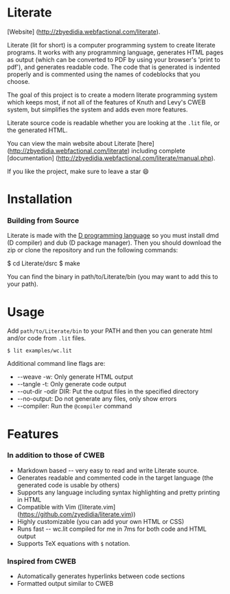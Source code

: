 # Literate

[Website] (http://zbyedidia.webfactional.com/literate).

Literate (lit for short) is a computer programming system to create literate programs. It works with any programming language, generates HTML pages as output (which can be converted to PDF by using your browser's 'print to pdf'),
and generates readable code. The code that is generated is indented properly and is commented using the names of codeblocks that you choose.

The goal of this project is to create a modern literate programming system which keeps most, if not all of the features of Knuth and Levy's CWEB system, but simplifies the system and adds even more features.

Literate source code is readable whether you are looking at the `.lit` file, or the generated HTML.

You can view the main website about Literate [here] (http://zbyedidia.webfactional.com/literate) including complete [documentation] (http://zbyedidia.webfactional.com/literate/manual.php).

If you like the project, make sure to leave a star :smile:

# Installation

### Building from Source
Literate is made with the [D programming language](http://dlang.org) so you must install dmd (D compiler) and dub (D package manager). Then you should download the zip or clone the repository and run the following commands:

$ cd Literate/dsrc
$ make

You can find the binary in path/to/Literate/bin (you may want to add this to your path).

# Usage

Add `path/to/Literate/bin` to your PATH and then you can generate html and/or code from `.lit` files.

```
$ lit examples/wc.lit
```

Additional command line flags are:

* --weave -w: Only generate HTML output
* --tangle -t: Only generate code output
* --out-dir -odir DIR: Put the output files in the specified directory
* --no-output: Do not generate any files, only show errors
* --compiler: Run the `@compiler` command

# Features
### In addition to those of CWEB
* Markdown based -- very easy to read and write Literate source.
* Generates readable and commented code in the target language (the generated code is usable by others)
* Supports any language including syntax highlighting and pretty printing in HTML
* Compatible with Vim ([literate.vim] (https://github.com/zyedidia/literate.vim))
* Highly customizable (you can add your own HTML or CSS)
* Runs fast -- wc.lit compiled for me in 7ms for both code and HTML output
* Supports TeX equations with `$` notation.

### Inspired from CWEB
* Automatically generates hyperlinks between code sections
* Formatted output similar to CWEB
